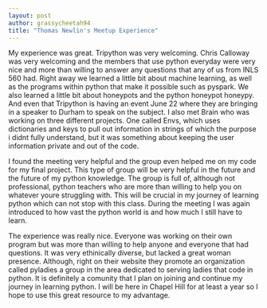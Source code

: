 ```yaml
---
layout: post
author: grassycheetah94
title: "Thomas Newlin's Meetup Experience"
---
```


My experience was great. Tripython was very welcoming. Chris Calloway was very welcoming and the members that use python everyday were very nice and more than willing to answer any questions that any of us from INLS 560 had. Right away we learned a little bit about machine learning, as well as the programs within python that make it possible such as pyspark. We also learned a little bit about honeypots and the python honeypot honeypy. And even that Tripython is having an event June 22 where they are bringing in a speaker to Durham to speak on the subject. I also met Brain who was working on three different projects. One called Envs, which uses dictionaries and keys to pull out information in strings of which the purpose i didnt fully understand, but it was something about keeping the user information private and out of the code. 

I found the meeting very helpful and the group even helped me on my code for my final project. This type of group will be very helpful in the future and the future of my python knowledge. The group is full of, although not professional, python teachers who are more than willing to help you on whatever youre struggling with. This will be crucial in my journey of learning python which can not stop with this class. During the meeting I was again introduced to how vast the python world is and how much I still have to learn. 

The experience was really nice. Everyone was working on their own program but was more than willing to help anyone and everyone that had questions. It was very ethinically diverse, but lacked a great woman presence. Although, right on their website they promote an organization called pyladies a group in the area dedicated to serving ladies that code in python. It is definitely a comunity that I plan on joining and continue my journey in learning python. I will be here in Chapel Hill for at least a year so I hope to use this great resource to my advantage. 

